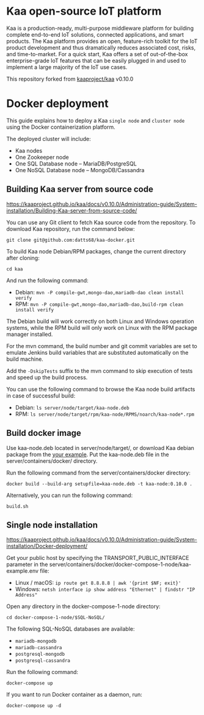 # Kaa open-source IoT platform
Kaa is a production-ready, multi-purpose middleware platform for building complete end-to-end IoT solutions, connected applications, and smart products. The Kaa platform provides an open, feature-rich toolkit for the IoT product development and thus dramatically reduces associated cost, risks, and time-to-market. For a quick start, Kaa offers a set of out-of-the-box enterprise-grade IoT features that can be easily plugged in and used to implement a large majority of the IoT use cases.

This repository forked from [kaaproject/kaa](https://github.com/kaaproject/kaa) v0.10.0


# Docker deployment
This guide explains how to deploy a Kaa `single node` and `cluster node` using the Docker containerization platform.

The deployed cluster will include:
  - Kaa nodes
  - One Zookeeper node
  - One SQL Database node – MariaDB/PostgreSQL
  - One NoSQL Database node – MongoDB/Cassandra

## Building Kaa server from source code
https://kaaproject.github.io/kaa/docs/v0.10.0/Administration-guide/System-installation/Building-Kaa-server-from-source-code/

You can use any Git client to fetch Kaa source code from the repository.
To download Kaa repository, run the command below:

`git clone git@github.com:datts68/kaa-docker.git`

To build Kaa node Debian/RPM packages, change the current directory after cloning:

`cd kaa`

And run the following command:
  - Debian: `mvn -P compile-gwt,mongo-dao,mariadb-dao clean install verify`
  - RPM: `mvn -P compile-gwt,mongo-dao,mariadb-dao,build-rpm clean install verify`

The Debian build will work correctly on both Linux and Windows operation systems, while the RPM build will only work on Linux with the RPM package manager installed.

For the mvn command, the build number and git commit variables are set to emulate Jenkins build variables that are substituted automatically on the build machine.

Add the `-DskipTests` suffix to the mvn command to skip execution of tests and speed up the build process.

You can use the following command to browse the Kaa node build artifacts in case of successful build:
  - Debian: `ls server/node/target/kaa-node.deb`
  - RPM: `ls server/node/target/rpm/kaa-node/RPMS/noarch/kaa-node*.rpm`

## Build docker image
Use kaa-node.deb located in server/node/target/, or download Kaa debian package from the [your example](https://drive.google.com/file/d/1AkoA38gcmcwDbtFbhuiVXJClUcUanJ4M/view?usp=sharing). Put the kaa-node.deb file in the server/containers/docker/ directory.

Run the following command from the server/containers/docker directory:

`docker build --build-arg setupfile=kaa-node.deb -t kaa-node:0.10.0 .`

Alternatively, you can run the following command:

`build.sh`

## Single node installation
https://kaaproject.github.io/kaa/docs/v0.10.0/Administration-guide/System-installation/Docker-deployment/

Get your public host by specifying the TRANSPORT_PUBLIC_INTERFACE parameter in the server/containers/docker/docker-compose-1-node/kaa-example.env file:
  - Linux / macOS: `ip route get 8.8.8.8 | awk '{print $NF; exit}'`
  - Windows: `netsh interface ip show address "Ethernet" | findstr "IP Address"`

Open any directory in the docker-compose-1-node directory:

`cd docker-compose-1-node/$SQL-NoSQL/`

The following SQL-NoSQL databases are available:
  - `mariadb-mongodb`
  - `mariadb-cassandra`
  - `postgresql-mongodb`
  - `postgresql-cassandra`

Run the following command:

`docker-compose up`

If you want to run Docker container as a daemon, run:

`docker-compose up -d`
